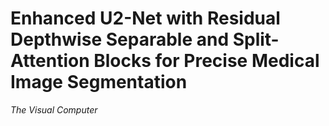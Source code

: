 # Enhanced U2-Net with Residual Depthwise Separable and Split-Attention Blocks for Precise Medical Image Segmentation 
*The Visual Computer*

